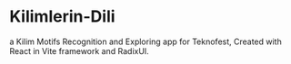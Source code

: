 # Kilimlerin-Dili
a Kilim Motifs Recognition and Exploring app for Teknofest, Created with React in Vite framework and RadixUI.
